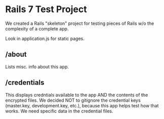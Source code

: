 # Rails 7 Test Project

We created a Rails "skeleton" project for testing pieces of Rails w/o the complexity of a complete app.

Look in application.js for static pages.

## /about

Lists misc. info about this app.

## /credentials

This displays credntials available to the app AND the contents of the encrypted files.
We decided NOT to gitignore the credential keys (master.key, development.key, etc.), because this app helps test how that works. We need specific data in the credential files.
